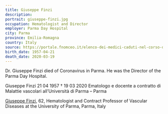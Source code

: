 ```yaml
---
title: Giuseppe Finzi
description: 
portrait: giuseppe-finzi.jpg
occupation: Hematologist and Director
employer: Parma Day Hospital
city: Parma
province: Emilia-Romagna
country: Italy 
source: https://portale.fnomceo.it/elenco-dei-medici-caduti-nel-corso-dellepidemia-di-covid-19/, https://twitter.com/srinidhimythil1/status/1242297334479777792, https://pbs.twimg.com/media/ET2G1gZUcAAX_rE?format=jpg&name=medium
birth_date: 1957-04-21
death_date: 2020-03-19
---
```


Dr. Giuseppe Finzi died of Coronavirus in Parma. He was the Director of the Parma Day Hospital. 

Giuseppe Finzi 21 04 1957 † 19 03 2020
Ematologo e docente a contratto di Malattie vascolari all’Università di Parma – Parma

<a href="https://portale.fnomceo.it/elenco-dei-medici-caduti-nel-corso-dellepidemia-di-covid-19/">Giuseppe Finzi</a>, 62, Hematologist and Contract Professor of Vascular Diseases at the University of Parma, Parma, Italy
